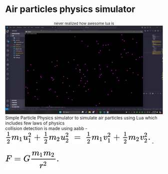 # Air particles physics simulator
<center>
<small>never realized how awesome lua is </small><br>
    <img src = './readme/preview.gif'>
</center>
Simple Particle Physics simulator to simulate air particles  using Lua which includes few laws of physics<br>
collision detection is made using aabb
- <a style='color:white;text-decoration:underline' href='https://en.wikipedia.org/wiki/Elastic_collision'>Elastic collision </a>
<br>
<img style='background-color:white' src='./readme/elastic_collision.svg'>
- <a style='color:white;text-decoration:underline' href='https://wikimedia.org/api/rest_v1/media/math/render/svg/4ea196e90833059c9d91cd86bea05e3ec8b75d24'>Elastic collision </a>
<br>
<img style='background-color:white' src='./readme/gravity.svg'>
<br>
